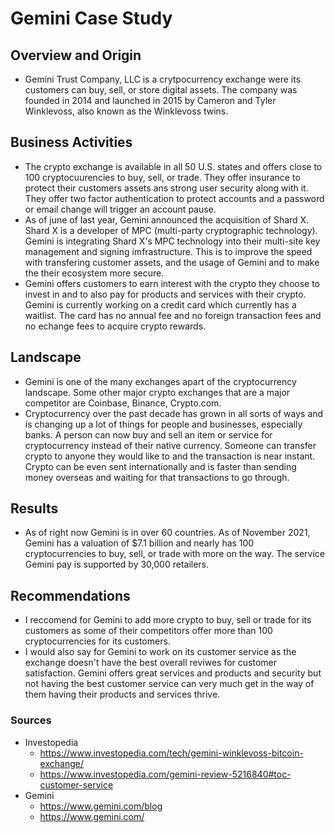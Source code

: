 # Gemini Case Study



## Overview and Origin
  *  Gemini Trust Company, LLC is a crytpocurrency exchange were its customers can buy, sell, or store digital assets. The company was founded in 2014 and launched in 2015 by Cameron and Tyler Winklevoss, also known as the Winklevoss twins. 



## Business Activities
*    The crypto exchange is available in all 50 U.S. states and offers close to 100 cryptocuurencies to buy, sell, or trade. They offer insurance to protect their customers assets ans strong user security along with it. They offer two factor authentication to protect accounts and a password or email change will trigger an account pause. 
* As of june of last year, Gemini announced the acquisition of Shard X. Shard X is a developer of MPC (multi-party cryptographic technology). Gemini is integrating Shard X's MPC technology into their multi-site key management and signing imfrastructure. This is to improve the speed with transfering customer assets, and the usage of Gemini and to make the their ecosystem more secure.
* Gemini offers customers to earn interest with the crypto they choose to invest in and to also pay for products and services with their crypto. Gemini is currently working on a credit card which currently has a waitlist. The  card has no annual fee and no foreign transaction fees and no echange fees to acquire crypto rewards.



## Landscape
* Gemini is one of the many exchanges apart of the cryptocurrency landscape. Some other major crypto exchanges that are a major competitor are Coinbase, Binance, Crypto.com.
* Cryptocurrency over the past decade has grown in all sorts of ways and is changing up a lot of things for people  and businesses, especially banks. A person can now buy and sell an item or service for cryptocurrency instead of their native currency. Someone can transfer crypto to anyone they would like to and the transaction is near instant. Crypto can be even sent internationally and is faster than sending money overseas and waiting for that transactions to go through.



## Results
* As of right now Gemini is in over 60 countries. As of November 2021, Gemini has a valuation of $7.1 billion and nearly has 100 cryptocurrencies to buy, sell, or trade with more on the way. The service Gemini pay is supported by 30,000 retailers.



## Recommendations
* I reccomend for Gemini to add more crypto to buy, sell or trade for its customers as some of their competitors offer more than 100 cryptocurrencies for its customers. 
* I would also say for Gemini to work on its customer service as the exchange doesn't have the best overall reviwes for customer satisfaction. Gemini offers great services and products and security but not having the best customer service can very much get in the way of them having their products and services thrive.



### Sources
* Investopedia
  * https://www.investopedia.com/tech/gemini-winklevoss-bitcoin-exchange/
  * https://www.investopedia.com/gemini-review-5216840#toc-customer-service
* Gemini
  *  https://www.gemini.com/blog
  * https://www.gemini.com/
